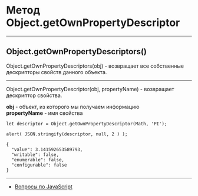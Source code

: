 # Метод Object.getOwnPropertyDescriptor

---

## Object.getOwnPropertyDescriptors()

Object.getOwnPropertyDescriptors(obj) - возвращает все собственные дескрипторы свойств данного объекта.

---

Object.getOwnPropertyDescriptor(obj, propertyName) - возвращает дескриптор свойства.

**obj** - oбъект, из которого мы получаем информацию<br>
**propertyName** - имя свойства

```
let descriptor = Object.getOwnPropertyDescriptor(Math, 'PI');

alert( JSON.stringify(descriptor, null, 2 ) );

{
  "value": 3.141592653589793,
  "writable": false,
  "enumerable": false,
  "configurable": false
}

```

---

- [Вопросы по JavaScript](../javaScript.md)
